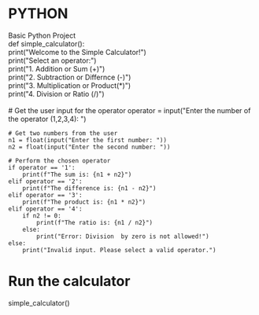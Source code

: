 # PYTHON
Basic Python Project
<br>
def simple_calculator():
<br>
    print("Welcome to the Simple Calculator!")
    <br>
    print("Select an operator:")
    <br>
    print("1. Addition or Sum (+)")
    <br>
    print("2. Subtraction or Differnce (-)")
    <br>
    print("3. Multiplication  or Product(*)")
    <br>
    print("4. Division or Ratio (/)")
<br>    
    # Get the user input for the operator 
    operator = input("Enter the number of the operator (1,2,3,4): ")
    
    # Get two numbers from the user
    n1 = float(input("Enter the first number: "))
    n2 = float(input("Enter the second number: "))
    
    # Perform the chosen operator
    if operator == '1':
        print(f"The sum is: {n1 + n2}")
    elif operator == '2':
        print(f"The difference is: {n1 - n2}")
    elif operator == '3':
        print(f"The product is: {n1 * n2}")
    elif operator == '4':
        if n2 != 0:
            print(f"The ratio is: {n1 / n2}")
        else:
            print("Error: Division  by zero is not allowed!")
    else:
        print("Invalid input. Please select a valid operator.")
    
# Run the calculator
simple_calculator()
